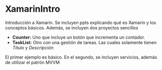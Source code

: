 # XamarinIntro
Introducción a Xamarin. 
Se incluyen ppts explicando qué es Xamarin y los conceptos básicos.
Además, se incluyen dos proyectos sencillos
- **Counter:** Uno que incluye un botón que incrementa un contador.
- **TaskList:** Otro con una gestión de tareas. Las cuales solamente tienen _Título_ y _Descripción_

El primer ejemplo es básico. En el segundo, se incluyen servicios, además de utilizar el patrón MVVM
